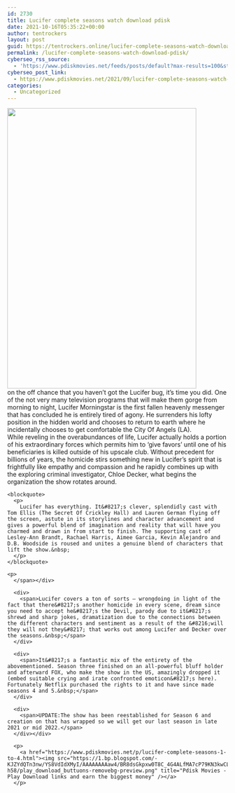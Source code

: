 ```yaml
---
id: 2730
title: Lucifer complete seasons watch download pdisk
date: 2021-10-16T05:35:22+00:00
author: tentrockers
layout: post
guid: https://tentrockers.online/lucifer-complete-seasons-watch-download-pdisk/
permalink: /lucifer-complete-seasons-watch-download-pdisk/
cyberseo_rss_source:
  - 'https://www.pdiskmovies.net/feeds/posts/default?max-results=100&start-index=501'
cyberseo_post_link:
  - https://www.pdiskmovies.net/2021/09/lucifer-complete-seasons-watch-download.html
categories:
  - Uncategorized
---
```

<div class="separator">
  <a href="https://1.bp.blogspot.com/-IAEHx7MftfY/YTtQFyc1tYI/AAAAAAAAbBk/7k69df6cQSQXcNwhpf8_TfPVQj8IPFnGgCLcBGAsYHQ/s837/Lucifer%2Bcomplete%2Bseasons%2B1%2Bto%2B4%2B%2Bwatch%2Bdownload%2Bpdisk%2B.jpeg" imageanchor="1"><img loading="lazy" border="0" data-original-height="837" data-original-width="564" height="640" src="https://1.bp.blogspot.com/-IAEHx7MftfY/YTtQFyc1tYI/AAAAAAAAbBk/7k69df6cQSQXcNwhpf8_TfPVQj8IPFnGgCLcBGAsYHQ/w432-h640/Lucifer%2Bcomplete%2Bseasons%2B1%2Bto%2B4%2B%2Bwatch%2Bdownload%2Bpdisk%2B.jpeg" width="432" /></a>
</div>



<div>
  <div>
    <span>on the off chance that you haven&#8217;t got the Lucifer bug, it&#8217;s time you did. One of the not very many television programs that will make them gorge from morning to night, Lucifer Morningstar is the first fallen heavenly messenger that has concluded he is entirely tired of agony. He surrenders his lofty position in the hidden world and chooses to return to earth where he incidentally chooses to get comfortable the City Of Angels (LA).&nbsp;</span>
  </div>
  
  <div>
    <span>While reveling in the overabundances of life, Lucifer actually holds a portion of his extraordinary forces which permits him to &#8216;give favors&#8217; until one of his beneficiaries is killed outside of his upscale club. Without precedent for billions of years, the homicide stirs something new in Lucifer&#8217;s spirit that is frightfully like empathy and compassion and he rapidly combines up with the exploring criminal investigator, Chloe Decker, what begins the organization the show rotates around.&nbsp;</span>
  </div>
  
  <div>
    <span></p> 
    
    <blockquote>
      <p>
        Lucifer has everything. It&#8217;s clever, splendidly cast with Tom Ellis (The Secret Of Crickley Hall) and Lauren German flying off the screen, astute in its storylines and character advancement and gives a powerful blend of imagination and reality that will have you charmed and drawn in from start to finish. The supporting cast of Lesley-Ann Brandt, Rachael Harris, Aimee Garcia, Kevin Alejandro and D.B. Woodside is roused and unites a genuine blend of characters that lift the show.&nbsp;
      </p>
    </blockquote>
    
    <p>
      </span></div> 
      
      <div>
        <span>Lucifer covers a ton of sorts – wrongdoing in light of the fact that there&#8217;s another homicide in every scene, dream since you need to accept he&#8217;s the Devil, parody due to it&#8217;s shrewd and sharp jokes, dramatization due to the connections between the different characters and sentiment as a result of the &#8216;will they will not they&#8217; that works out among Lucifer and Decker over the seasons.&nbsp;</span>
      </div>
      
      <div>
        <span>It&#8217;s a fantastic mix of the entirety of the abovementioned. Season three finished on an all-powerful bluff holder and afterward FOX, who make the show in the US, amazingly dropped it (embed suitable crying and irate confronted emoticon&#8217;s here). Fortunately Netflix purchased the rights to it and have since made seasons 4 and 5.&nbsp;</span>
      </div>
      
      <div>
        <span>UPDATE:The show has been reestablished for Season 6 and creation on that has wrapped so we will get our last season in late 2021 or mid 2022.</span>
      </div></div> 
      
      <p>
        <a href="https://www.pdiskmovies.net/p/lucifer-complete-seasons-1-to-4.html"><img src="https://1.bp.blogspot.com/-KJZYdQTn3nw/YS8VdIdXMyI/AAAAAAAAaw4/BR8dsGkpxw0T8C_4G4ALfMA7cP79KN3kwCLcBGAsYHQ/w400-h58/play_download_buttuons-removebg-preview.png" title="Pdisk Movies - Play Download links and earn the biggest money" /></a>
      </p>
